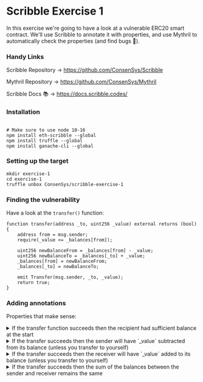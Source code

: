 # Scribble Exercise 1

In this exercise we're going to have a look at a vulnerable ERC20 smart contract. 
We'll use Scribble to annotate it with properties, and use Mythril to automatically check the properties (and find bugs 🐛).

### Handy Links
Scribble Repository -> https://github.com/ConsenSys/Scribble

Mythril Repository -> https://github.com/ConsenSys/Mythril

Scribble Docs 📚 -> https://docs.scribble.codes/

### Installation
```

# Make sure to use node 10-16
npm install eth-scribble --global
npm install truffle --global
npm install ganache-cli --global
```

### Setting up the target

```
mkdir exercise-1
cd exercise-1
truffle unbox ConsenSys/scribble-exercise-1
```


### Finding the vulnerability
Have a look at the `transfer()` function:
```
function transfer(address _to, uint256 _value) external returns (bool) {
    address from = msg.sender;
    require(_value <= _balances[from]);

    uint256 newBalanceFrom = _balances[from] - _value;
    uint256 newBalanceTo = _balances[_to] + _value;
    _balances[from] = newBalanceFrom;
    _balances[_to] = newBalanceTo;

    emit Transfer(msg.sender, _to, _value);
    return true;
}
```

### Adding annotations
Properties that make sense:
<details>
<summary> If the transfer function succeeds then the recipient had sufficient balance at the start</summary>
<br>
<pre>
/// #if_succeeds {:msg "The sender has sufficient balance at the start"} old(_balances[msg.sender] <= _value)
function transfer(address _to, uint256 _value) external returns (bool) {
    ...
}
</pre>
</details>

<details>
<summary> If the transfer succeeds then the sender will have `_value` subtracted from its balance (unless you transfer to yourself)</summary>
<br>
<pre>
/// #if_succeeds {:msg "The sender has _value less balance"} msg.sender != _to ==> old(_balances[msg.sender]) - _value == _balances[msg.sender]; 
function transfer(address _to, uint256 _value) external returns (bool) {
    ...
}
</pre>
</details>

<details>
<summary> If the transfer succeeds then the receiver will have `_value` added to its balance  (unless you transfer to yourself)</summary>
<br>
<pre>
/// #if_succeeds {:msg "The receiver receives _value"} msg.sender != _to ==> old(_balances[_to]) + _value == _balances[_to]; 
function transfer(address _to, uint256 _value) external returns (bool) {
    ...
}
</pre>
</details>

<details>
<summary>  If the transfer succeeds then the sum of the balances between the sender and receiver remains the same</summary>
<br>
<pre>
/// #if_succeeds {:msg "Transfer does not modify the sum of balances" } old(_balances[_to]) + old(_balances[msg.sender]) == _balances[_to] + _balances[msg.sender];
function transfer(address _to, uint256 _value) external returns (bool) {
    ...
}
</pre>
</details>
